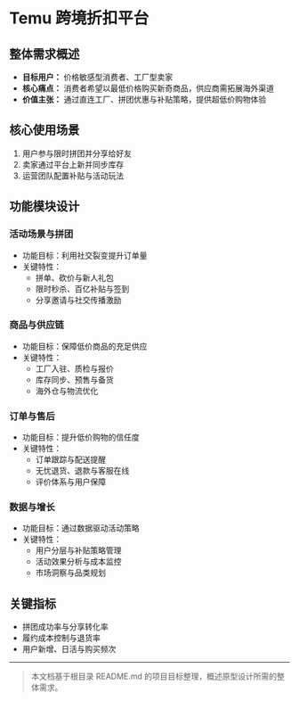 # Temu 跨境折扣平台

## 整体需求概述

- **目标用户：** 价格敏感型消费者、工厂型卖家
- **核心痛点：** 消费者希望以最低价格购买新奇商品，供应商需拓展海外渠道
- **价值主张：** 通过直连工厂、拼团优惠与补贴策略，提供超低价购物体验

## 核心使用场景

1. 用户参与限时拼团并分享给好友
2. 卖家通过平台上新并同步库存
3. 运营团队配置补贴与活动玩法

## 功能模块设计

### 活动场景与拼团

- 功能目标：利用社交裂变提升订单量
- 关键特性：
  - 拼单、砍价与新人礼包
  - 限时秒杀、百亿补贴与签到
  - 分享邀请与社交传播激励

### 商品与供应链

- 功能目标：保障低价商品的充足供应
- 关键特性：
  - 工厂入驻、质检与报价
  - 库存同步、预售与备货
  - 海外仓与物流优化

### 订单与售后

- 功能目标：提升低价购物的信任度
- 关键特性：
  - 订单跟踪与配送提醒
  - 无忧退货、退款与客服在线
  - 评价体系与用户保障

### 数据与增长

- 功能目标：通过数据驱动活动策略
- 关键特性：
  - 用户分层与补贴策略管理
  - 活动效果分析与成本监控
  - 市场洞察与品类规划

## 关键指标

- 拼团成功率与分享转化率
- 履约成本控制与退货率
- 用户新增、日活与购买频次

---

> 本文档基于根目录 README.md 的项目目标整理，概述原型设计所需的整体需求。